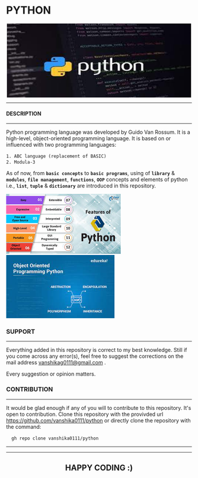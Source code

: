# **PYTHON**

<p align="center">
<img align="center" alt="GIF" src="https://github.com/vanshika0111/python/blob/master/README%20ESSENTIALS/intro.jpg" width="500" height="200" />
</p>

---
#### **DESCRIPTION**
---

Python programming language was developed by Guido Van Rossum. 
It is a high-level, object-oriented programming language.
It is based on or influenced with two programming languages:

    1. ABC language (replacement of BASIC)
    2. Modula-3

As of now, from **`basic concepts`** to **`basic programs`**, using of **`library`** & **`modules`**, **`file management`**, **`functions`**, **`OOP`** concepts and elements of python i.e., **`list`**, **`tuple`** & **`dictionary`** are introduced in this repository.

![Alt Text](https://github.com/vanshika0111/python/blob/master/README%20ESSENTIALS/features%202.jpg)
![Alt Text](https://github.com/vanshika0111/python/blob/master/README%20ESSENTIALS/oop.jpg)

### **SUPPORT**
---

Everything added in this repository is correct to my best knowledge.
Still if you come across any error(s), feel free to suggest the corrections on the mail address vanshikag0111@gmail.com .

Every suggestion or opinion matters.

### **CONTRIBUTION**
---

It would be glad enough if any of you will to contribute to this repository.
It's open to contribution. 
Clone this repository with the provivded url <u>https://github.com/vanshika0111/python</u>
or directly clone the repository with the command:

```bash
  gh repo clone vanshika0111/python
```

---
---
## <center> **HAPPY CODING :)** </center>